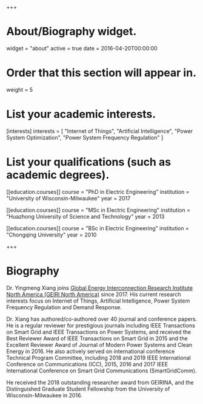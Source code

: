 +++
# About/Biography widget.
widget = "about"
active = true
date = 2016-04-20T00:00:00

# Order that this section will appear in.
weight = 5

# List your academic interests.
[interests]
  interests = [
    "Internet of Things",
	"Artificial Intelligence",
    "Power System Optimization",
	"Power System Frequency Regulation"
  ]

# List your qualifications (such as academic degrees).
[[education.courses]]
  course = "PhD in Electric Engineering"
  institution = "University of Wisconsin-Milwaukee"
  year = 2017

[[education.courses]]
  course = "MSc in Electric Engineering"
  institution = "Huazhong University of Science and Technology"
  year = 2013

[[education.courses]]
  course = "BSc in Electric Engineering"
  institution = "Chongqing University"
  year = 2010
 
+++

# Biography
Dr. Yingmeng Xiang joins [Global Energy Interconnection Research Institute North America (GEIRI North America)](https://www.geirina.net/research/2) since 2017. His current research interests focus on Internet of Things, Artificial Intelligence, Power System Frequency Regulation and Demand Response.

Dr. Xiang has authored/co-authored over 40 journal and conference papers. He is a regular reviewer for prestigious journals including IEEE Transactions on Smart Grid and IEEE Transactions on Power Systems, and received the Best Reviewer Award of IEEE Transactions on Smart Grid in 2015 and the	Excellent Reviewer Award of Journal of Modern Power Systems and Clean Energy in 2016. He also actively served on international conference Technical Program Committee, including 2018 and 2019 IEEE International Conference on Communications (ICC), 2015, 2016 and 2017 IEEE International Conference on Smart Grid Communications (SmartGridComm).

He received the 2018 outstanding researcher award from GEIRINA, and the Distinguished Graduate Student Fellowship from the University of Wisconsin-Milwaukee in 2016.
